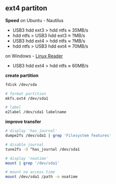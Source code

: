 ext4 partiton
---

**Speed**
on Ubuntu - Nautilus  
- USB3 hdd ext3 > hdd ntfs ≈ 35MB/s
- hdd ntfs > USB3 hdd ext3 ≈ ?MB/s
- USB3 hdd ext4 > hdd ntfs ≈ ?MB/s
- hdd ntfs > USB3 hdd ext4 ≈ 70MB/s

on Windows - [Linux Reader](https://www.diskinternals.com/linux-reader/)  
- USB3 hdd ext4 > hdd ntfs ≈ 60MB/s

**create partition**
```bash
fdisk /dev/sda

# format partition
mkfs.ext4 /dev/sda1

# label
e2label /dev/sda1 labelname
```

**improve transfer**
```bash
# display 'has_journal'
dumpe2fs /dev/sda1 | grep 'Filesystem features'

# disable journal
tune2fs -O ^has_journal /dev/sda1

# display 'noatime'
mount | grep '/dev/sda1'

# mount no access time
mount /dev/sda1 /path -o noatime
```
